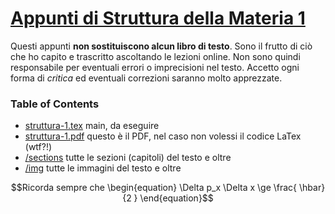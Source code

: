 
# [Appunti di Struttura della Materia 1](https://github.com/nand42/struttura-1.git)

Questi appunti **non sostituiscono alcun libro di testo**.
Sono il frutto di ciò che ho capito e trascritto ascoltando le lezioni online.
Non sono quindi responsabile per eventuali errori o imprecisioni nel testo.
Accetto ogni forma di *critica* ed eventuali correzioni saranno molto apprezzate.


### Table of Contents

- [struttura-1.tex](#https://github.com/nand42/struttura-1/blob/main/struttura1.tex) main, da eseguire 
- [struttura-1.pdf](#https://github.com/nand42/struttura-1/blob/main/struttura1.pdf) questo è il PDF, nel caso non volessi il codice LaTex (wtf?!)
- [/sections](#https://github.com/nand42/struttura-1/tree/main/sections) tutte le sezioni (capitoli) del testo e oltre
- [/img](#https://github.com/nand42/struttura-1/tree/main/img) tutte le immagini del testo e oltre

```math
Ricorda sempre che
\begin{equation}
\Delta p_x \Delta x \ge \frac{ \hbar}{2 }
\end{equation}
```
